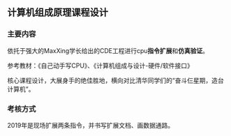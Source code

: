 ## 计算机组成原理课程设计
### 主要内容
依托于强大的MaxXing学长给出的CDE工程进行cpu**指令扩展**和**仿真验证**。

参考教材：《自己动手写CPU》、《计算机组成与设计-硬件/软件接口》

核心课程设计，大展身手的绝佳胜地，横向对比清华同学们的“奋斗仨星期，造台计算机”。
### 考核方式
2019年是现场扩展两条指令，并书写扩展文档、画数据通路。
